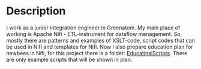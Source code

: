 <h1 align="left">Description</h1>
<p>I work as a junior integration engineer in Greenatom. My main place of working is Apache Nifi - ETL-instrument for dataflow menagement. 
  So, mostly there are patterns and examples of XSLT-code, script codes that can be used in Nifi and templates for Nifi. Now I also prepare education plan for newbees in Nifi, for this project there is a folder: 
<a href="https://github.com/bouffee/work/tree/main/EducationalScripts">EducatinalScripts</a>. There are only example scripts that will be shown in plan.</p>

